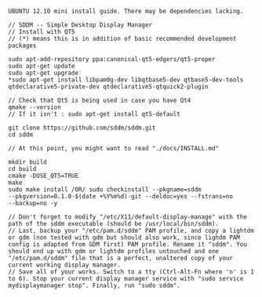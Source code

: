    UBUNTU 12.10 mini install guide. There may be dependencies lacking.

    // SDDM -- Simple Desktop Display Manager
    // Install with QT5
    // (*) means this is in addition of basic recommended development 
    packages

    sudo apt-add-repository ppa:canonical-qt5-edgers/qt5-proper
    sudo apt-get update
    sudo apt-get upgrade
    *sudo apt-get install libpam0g-dev libqtbase5-dev qtbase5-dev-tools 
    qtdeclarative5-private-dev qtdeclarative5-qtquick2-plugin

    // Check that Qt5 is being used in case you have Qt4
    qmake --version
    // If it isn't : sudo apt-get install qt5-default

    git clone https://github.com/sddm/sddm.git
    cd sddm

    // At this point, you might want to read "./docs/INSTALL.md"

    mkdir build
    cd build
    cmake -DUSE_QT5=TRUE
    make
    sudo make install /OR/ sudo checkinstall --pkgname=sddm 
    --pkgversion=0.1.0-$(date +%Y%m%d)-git --deldoc=yes --fstrans=no 
    --backup=no -y

    // Don't forget to modify "/etc/X11/default-display-manage" with the path of the sddm executable (should be /usr/local/bin/sddm).
    // Last, backup your "/etc/pam.d/sddm" PAM profile, and copy a lightdm or gdm (non tested with gdm but should also work, since lighdm PAM config is adapted from GDM first) PAM profile. Rename it "sddm". You should end up with gdm or lightdm profiles untouched and one "/etc/pam.d/sddm" file that is a perfect, unaltered copy of your current working display manager.
    // Save all of your works. Switch to a tty (Ctrl-Alt-Fn where 'n' is 1 to 6). Stop your current display manager service with "sudo service mydisplaymanager stop". Finally, run "sudo sddm". 